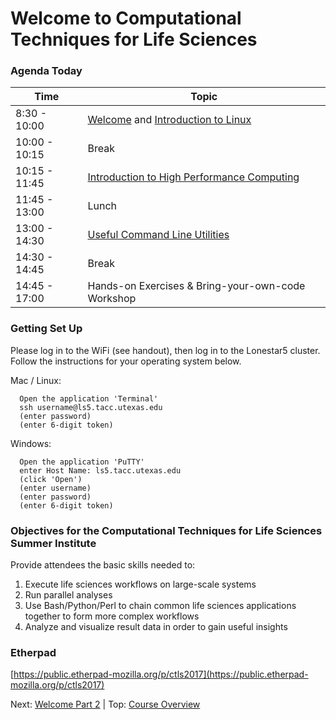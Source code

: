 # Welcome to Computational Techniques for Life Sciences

### Agenda Today

| Time | Topic |
|--------|--------------------------------------------------|
|  8:30 - 10:00 | [Welcome](welcome_01.md) and [Introduction to Linux](../intro_to_linux/intro_to_linux_01.md) |
| 10:00 - 10:15 | Break |
| 10:15 - 11:45 | [Introduction to High Performance Computing](../intro_to_hpc/intro_to_hpc_01.md) |
| 11:45 - 13:00 | Lunch |
| 13:00 - 14:30 | [Useful Command Line Utilities](../gnu_utils/gnu_utils_01.md) |
| 14:30 - 14:45 | Break |
| 14:45 - 17:00 | Hands-on Exercises & Bring-your-own-code Workshop |

### Getting Set Up

Please log in to the WiFi (see handout), then log in to the Lonestar5 cluster. Follow the instructions for your operating system below.

Mac / Linux:

```
  Open the application 'Terminal'
  ssh username@ls5.tacc.utexas.edu 
  (enter password)
  (enter 6-digit token)
```

Windows:

```
  Open the application 'PuTTY'
  enter Host Name: ls5.tacc.utexas.edu
  (click 'Open')
  (enter username)
  (enter password)
  (enter 6-digit token)
```



### Objectives for the Computational Techniques for Life Sciences Summer Institute

 Provide attendees the basic skills needed to:

 1. Execute life sciences workflows on large-scale systems
 2. Run parallel analyses
 3. Use Bash/Python/Perl to chain common life sciences applications together to form more complex workflows
 4. Analyze and visualize result data in order to gain useful insights

### Etherpad
[https://public.etherpad-mozilla.org/p/ctls2017](https://public.etherpad-mozilla.org/p/ctls2017)

Next: [Welcome Part 2](welcome_02.md) | Top: [Course Overview](../../index.md)

